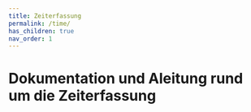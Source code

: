 ```yaml
---
title: Zeiterfassung
permalink: /time/
has_children: true
nav_order: 1
---
```


# Dokumentation und Aleitung rund um die Zeiterfassung
